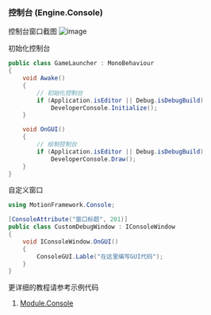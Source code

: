### 控制台 (Engine.Console)

控制台窗口截图
![image](https://github.com/gmhevinci/MotionFramework/raw/master/Docs/Image/console.png)  

初始化控制台  
```C#
public class GameLauncher : MonoBehaviour
{
	void Awake()
	{
		// 初始化控制台
		if (Application.isEditor || Debug.isDebugBuild)
			DeveloperConsole.Initialize();
	}

	void OnGUI()
	{
		// 绘制控制台
		if (Application.isEditor || Debug.isDebugBuild)
			DeveloperConsole.Draw();
	}
}
```

自定义窗口  
```C#
using MotionFramework.Console;

[ConsoleAttribute("窗口标题", 201)]
public class CustomDebugWindow : IConsoleWindow
{
	void IConsoleWindow.OnGUI()
	{
		ConsoleGUI.Lable("在这里编写GUI代码");
	}
}
```

更详细的教程请参考示例代码
1. [Module.Console](https://github.com/gmhevinci/MotionFramework/blob/master/Assets/MotionFramework/Scripts/Runtime/Module/Module.Console)